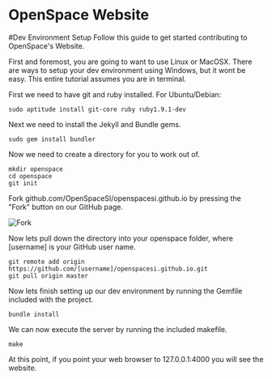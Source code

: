 OpenSpace Website
=================

#Dev Environment Setup
Follow this guide to get started contributing to OpenSpace's Website.

First and foremost, you are going to want to use Linux or MacOSX. There are ways to setup your dev environment using Windows, but it wont be easy. This entire tutorial assumes you are in terminal.

First we need to have git and ruby installed. For Ubuntu/Debian:

```
sudo aptitude install git-core ruby ruby1.9.1-dev
```

Next we need to install the Jekyll and Bundle gems.

```
sudo gem install bundler
```

Now we need to create a directory for you to work out of.

```
mkdir openspace
cd openspace
git init
```

Fork github.com/OpenSpaceSI/openspacesi.github.io by pressing the "Fork" button on our GitHub page.

![](https://github-images.s3.amazonaws.com/help/bootcamp/Bootcamp-Fork.png "Fork")

Now lets pull down the directory into your openspace folder, where [username] is your GitHub user name.

```
git remote add origin https://github.com/[username]/openspacesi.github.io.git
git pull origin master
```

Now lets finish setting up our dev environment by running the Gemfile included with the project.

```
bundle install
```

We can now execute the server by running the included makefile.

```
make
```

At this point, if you point your web browser to 127.0.0.1:4000 you will see the website.

